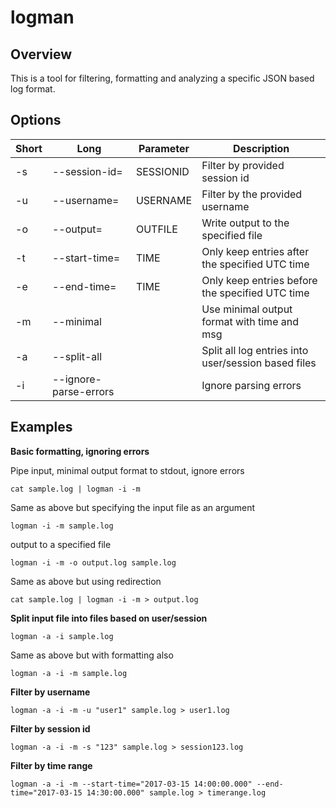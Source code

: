 # logman

## Overview
This is a tool for filtering, formatting and analyzing a specific JSON based log format.

## Options

| Short        | Long           | Parameter  | Description |
| --------- | ------------- | ----- | ---------------------------------------- |
| -s | --session-id= | SESSIONID | Filter by provided session id
| -u | --username= | USERNAME | Filter by the provided username
| -o | --output= | OUTFILE | Write output to the specified file
| -t | --start-time= | TIME | Only keep entries after the specified UTC time
| -e | --end-time= | TIME | Only keep entries before the specified UTC time
| -m | --minimal | | Use minimal output format with time and msg
| -a | --split-all | | Split all log entries into user/session based files
| -i | --ignore-parse-errors | | Ignore parsing errors

## Examples

**Basic formatting, ignoring errors**

Pipe input, minimal output format to stdout, ignore errors
```
cat sample.log | logman -i -m 
```
 
Same as above but specifying the input file as an argument
```
logman -i -m sample.log
```
 
output to a specified file
```
logman -i -m -o output.log sample.log
```
 
Same as above but using redirection
```
cat sample.log | logman -i -m > output.log
```


**Split input file into files based on user/session**

```
logman -a -i sample.log
```

Same as above but with formatting also
```
logman -a -i -m sample.log
```


**Filter by username**
```
logman -a -i -m -u "user1" sample.log > user1.log
```


**Filter by session id**
```
logman -a -i -m -s "123" sample.log > session123.log
```


**Filter by time range**
```
logman -a -i -m --start-time="2017-03-15 14:00:00.000" --end-time="2017-03-15 14:30:00.000" sample.log > timerange.log
```


 
 
 
